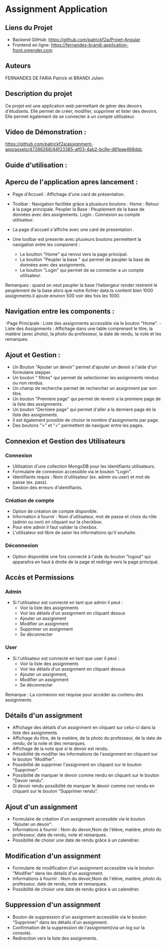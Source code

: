 # Assignment Application

## Liens du Projet

- Backend GitHub: https://github.com/patrickf2a/Projet-Angular
- Frontend en ligne: https://fernandes-brandi-application-front.onrender.com

## Auteurs 

FERNANDES DE FARIA Patrick et BRANDI Julien

## Description du projet

Ce projet est une application web permettant de gérer des devoirs d'étudiants. Elle permet de créer, modifier, supprimer et lister des devoirs. Elle permet également de se connecter à un compte utilisateur.

## Video de Démonstration : 



https://github.com/patrickf2a/assignment-app/assets/47286268/44f23385-af03-4ab2-bc8e-d81eae468ddc



## Guide d'utilisation :

## Apercu de l'application apres lancement :

- Page d'Accueil : Affichage d'une card de présentation.
- Toolbar : Navigation facilitée grâce à plusieurs boutons :
  Home : Retour à la page principale.
  Peupler la Base : Peuplement de la base de données avec des assignments.
  Login : Connexion au compte utilisateur.

- La page d'accueil s'affiche avec une card de presentation .
- Une toolbar est presente avec plusieurs boutons permettent la navigation entre les component : 
  - Le boutton "Home" qui renvoi vers la page principal.
  - Le boutton "Peupler la base " qui permet de peupler la base de données avec des assignments.
  - Le boutton "Login" qui permet de se connecter a un compte utilisateur.

Remarques : quand on veut peupler la base l'hebergeur render restreint le peuplement de la base alors que notre fichier data.ts contient bien 1000 assignments.Il ajoute environ 500 voir des fois les 1000. 

## Navigation entre les components :

-Page Principale : Liste des assignments accessible via le bouton "Home".
-Liste des Assignments : Affichage dans une table comprenant le titre, la matière (avec photo), la photo du professeur, la date de rendu, la note et les remarques.

## Ajout et Gestion : 

- Un Bouton "Ajouter un devoir" permet d'ajouter un devoir a l'aide d'un formulaire stepper.
- Un bouton " filtres" qui permet de selectionner les assignments rendus ou non rendus.
- Un champ de recherche permet de rechercher un assignment par son titre.
- Un bouton "Premiere page" qui permet de revenir a la premiere page de la liste des assignments.
- Un bouton "Derniere page" qui permet d'aller a la derniere page de la liste des assignments.
- Il est également possible de choisir le nombre d'assignments par page.
- Des boutons ">" et "<" permettent de naviguer entre les pages.


## Connexion et Gestion des Utilisateurs

### Connexion

- Utilisation d'une collection MongoDB pour les identifiants utilisateurs.
- Formulaire de connexion accessible via le bouton "Login".
- Identifiants requis : Nom d'utilisateur (ex. admin ou user) et mot de passe (ex. pass).
- Gestion des erreurs d'identifiants.

### Création de compte

- Option de création de compte disponible.
- Information à fournir : Nom d'utilisateur, mot de passe et choix du rôle (admin ou non) en cliquant sur la checkbox.
- Pour etre admin il faut valider la chexbox.
- L'utilisateur est libre de saisir les informations qu'il souhaite.

### Déconnexion

- Option disponible une fois connecté à l'aide du bouton "logout" qui apparaitra en haut à droite de la page et redirige vers la page principal.


## Accès et Permissions

### Admin

- Si l'utilisateur est connecté en tant que admin il peut :
  - Voir la liste des assignments
  - Voir les détails d'un assignment en cliquant dessus
  - Ajouter un assignment
  - Modifier un assignment
  - Supprimer un assignment
  - Se déconnecter
  
### User

- Si l'utilisateur est connecté en tant que user il peut :
  - Voir la liste des assignments
  - Voir les détails d'un assignment en cliquant dessus
  - Ajouter un assignment, 
  - Modifier un assignment
  - Se déconnecter

Remarque : La connexion est requise pour accéder au contenu des assignments.


## Détails d'un assignment

- Affichage des détails d'un assignment en cliquant sur celui-ci dans la liste des assignments.
- Affichage du titre, de la matière, de la photo du professeur, de la date de rendu, de la note et des remarques.
- Affichage de la note que si le devoir est rendu.
- Possibilité de modifier les informations de l'assignment en cliquant sur le bouton "Modifier".
- Possibilité de supprimer l'assignment en cliquant sur le bouton "Supprimer".
- Possibilité de marquer le devoir comme rendu en cliquant sur le bouton "Devoir rendu".
- Si devoir rendu possibilité de marquer le devoir comme non rendu en cliquant sur le bouton "Supprimer rendu".

## Ajout d'un assignment

- Formulaire de création d'un assignment accessible via le bouton "Ajouter un devoir".
- Informations à fournir : Nom du devoir,Nom de l'élève, matière, photo du professeur, date de rendu, note et remarques.
- Possibilité de choisir une date de rendu grâce à un calendrier.


## Modification d'un assignment

- Formulaire de modification d'un assignment accessible via le bouton "Modifier" dans les détails d'un assignment.
- Informations à fournir : Nom du devoir,Nom de l'élève, matière, photo du professeur, date de rendu, note et remarques.
- Possibilité de choisir une date de rendu grâce à un calendrier.


## Suppression d'un assignment

- Bouton de suppression d'un assignment accessible via le bouton "Supprimer" dans les détails d'un assignment.
- Confirmation de la suppression de l'assignment(via un log sur la console).
- Redirection vers la liste des assignments.

